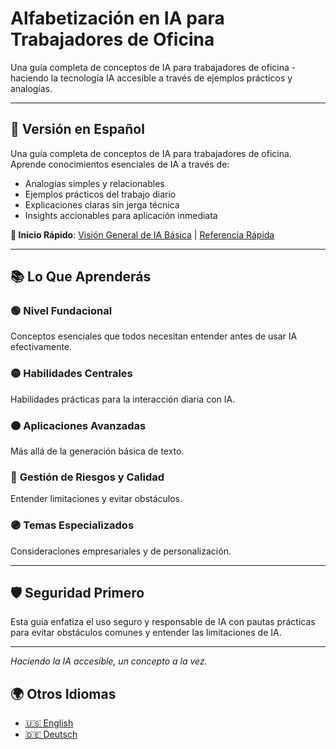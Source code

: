 # Alfabetización en IA para Trabajadores de Oficina

Una guía completa de conceptos de IA para trabajadores de oficina - haciendo la tecnología IA accesible a través de ejemplos prácticos y analogías.

---

## 📖 Versión en Español

Una guía completa de conceptos de IA para trabajadores de oficina. Aprende conocimientos esenciales de IA a través de:
- Analogías simples y relacionables
- Ejemplos prácticos del trabajo diario
- Explicaciones claras sin jerga técnica
- Insights accionables para aplicación inmediata

**🚀 Inicio Rápido**: [Visión General de IA Básica](./es/ai-basics-overview.md) | [Referencia Rápida](./es/quick-reference-cheat-sheet.md)

---

## 📚 Lo Que Aprenderás

### 🟢 **Nivel Fundacional**
Conceptos esenciales que todos necesitan entender antes de usar IA efectivamente.

### 🟡 **Habilidades Centrales** 
Habilidades prácticas para la interacción diaria con IA.

### 🟠 **Aplicaciones Avanzadas**
Más allá de la generación básica de texto.

### 🔴 **Gestión de Riesgos y Calidad**
Entender limitaciones y evitar obstáculos.

### 🟣 **Temas Especializados**
Consideraciones empresariales y de personalización.

---

## 🛡️ Seguridad Primero

Esta guía enfatiza el uso seguro y responsable de IA con pautas prácticas para evitar obstáculos comunes y entender las limitaciones de IA.

---

*Haciendo la IA accesible, un concepto a la vez.*

## 🌍 Otros Idiomas

- [🇺🇸 English](./README-en.md)
- [🇩🇪 Deutsch](./README-de.md)